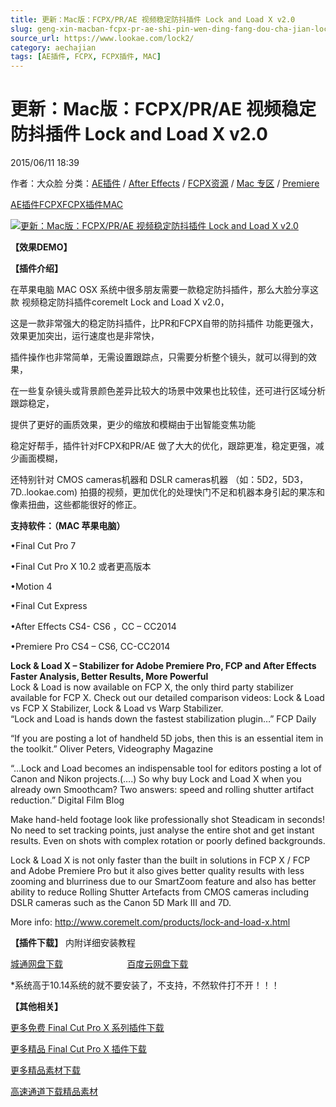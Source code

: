 ```yaml
---
title: 更新：Mac版：FCPX/PR/AE 视频稳定防抖插件 Lock and Load X v2.0
slug: geng-xin-macban-fcpx-pr-ae-shi-pin-wen-ding-fang-dou-cha-jian-lock-and-load-x-v2-0
source_url: https://www.lookae.com/lock2/
category: aechajian
tags: [AE插件, FCPX, FCPX插件, MAC]
---
```

# 更新：Mac版：FCPX/PR/AE 视频稳定防抖插件 Lock and Load X v2.0

2015/06/11 18:39

作者：大众脸
分类：[AE插件](https://www.lookae.com/after-effects/aechajian/) / [After Effects](https://www.lookae.com/after-effects/) / [FCPX资源](https://www.lookae.com/fcpx/) / [Mac 专区](https://www.lookae.com/mac-osx/) / [Premiere](https://www.lookae.com/qitarjcj/premierezy/)

[AE插件](https://www.lookae.com/tag/ae%e6%8f%92%e4%bb%b6/)[FCPX](https://www.lookae.com/tag/fcpx/)[FCPX插件](https://www.lookae.com/tag/fcpx%e6%8f%92%e4%bb%b6/)[MAC](https://www.lookae.com/tag/mac/)

[![更新：Mac版：FCPX/PR/AE 视频稳定防抖插件 Lock and Load X v2.0](https://www.lookae.com/wp-content/uploads/2014/10/Lock-Load-X.jpg "更新：Mac版：FCPX/PR/AE 视频稳定防抖插件 Lock and Load X v2.0-LookAE.com")](https://www.lookae.com/wp-content/uploads/2014/10/Lock-Load-X.jpg)

**【效果DEMO】**

**【插件介绍】**

在苹果电脑 MAC OSX 系统中很多朋友需要一款稳定防抖插件，那么大脸分享这款 视频稳定防抖插件coremelt Lock and Load X v2.0，

这是一款非常强大的稳定防抖插件，比PR和FCPX自带的防抖插件 功能更强大，效果更加突出，运行速度也是非常快，

插件操作也非常简单，无需设置跟踪点，只需要分析整个镜头，就可以得到的效果，

在一些复杂镜头或背景颜色差异比较大的场景中效果也比较佳，还可进行区域分析跟踪稳定，

提供了更好的画质效果，更少的缩放和模糊由于出智能变焦功能

稳定好帮手，插件针对FCPX和PR/AE 做了大大的优化，跟踪更准，稳定更强，减少画面模糊，

还特别针对 CMOS cameras机器和 DSLR cameras机器 （如：5D2，5D3，7D..lookae.com) 拍摄的视频，更加优化的处理快门不足和机器本身引起的果冻和像素扭曲，这些都能很好的修正。

**支持软件：（MAC 苹果电脑）**

•Final Cut Pro 7

•Final Cut Pro X 10.2 或者更高版本

•Motion 4

•Final Cut Express

•After Effects CS4- CS6 ，CC – CC2014

•Premiere Pro CS4 – CS6, CC-CC2014

**Lock & Load X – Stabilizer for Adobe Premiere Pro, FCP and After Effects**  
**Faster Analysis, Better Results, More Powerful**  
Lock & Load is now available on FCP X, the only third party stabilizer available for FCP X. Check out our detailed comparison videos: Lock & Load vs FCP X Stabilizer, Lock & Load vs Warp Stabilizer.  
“Lock and Load is hands down the fastest stabilization plugin…” FCP Daily

“If you are posting a lot of handheld 5D jobs, then this is an essential item in the toolkit.” Oliver Peters, Videography Magazine

“…Lock and Load becomes an indispensable tool for editors posting a lot of Canon and Nikon projects.(….) So why buy Lock and Load X when you already own Smoothcam? Two answers: speed and rolling shutter artifact reduction.” Digital Film Blog

Make hand-held footage look like professionally shot Steadicam in seconds! No need to set tracking points, just analyse the entire shot and get instant results. Even on shots with complex rotation or poorly defined backgrounds.

Lock & Load X is not only faster than the built in solutions in FCP X / FCP and Adobe Premiere Pro but it also gives better quality results with less zooming and blurriness due to our SmartZoom feature and also has better ability to reduce Rolling Shutter Artefacts from CMOS cameras including DSLR cameras such as the Canon 5D Mark III and 7D.

More info: http://www.coremelt.com/products/lock-and-load-x.html

**【插件下载】** 内附详细安装教程

[城通网盘下载](https://www.400gb.com/file/99485399)                          [百度云网盘下载](https://pan.baidu.com/s/1kToZIQF)

\*系统高于10.14系统的就不要安装了，不支持，不然软件打不开！！！

**【其他相关】**

[更多免费 Final Cut Pro X 系列插件下载](https://www.lookae.com/tag/fcpx/)

[更多精品 Final Cut Pro X 插件下载](https://lookae.taobao.com/category-766045292.htm)

[更多精品素材下载](https://www.lookae.com/others/sucaigongcheng/)

[高速通道下载精品素材](https://lookae.taobao.com/)
